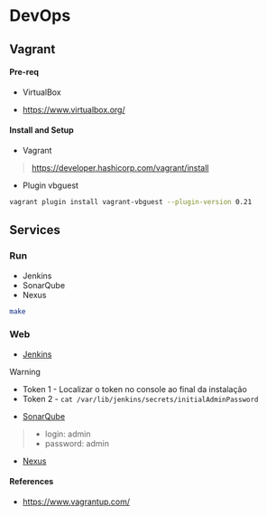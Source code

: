 # DevOps

## Vagrant

#### Pre-req

* VirtualBox

- https://www.virtualbox.org/

#### Install and Setup

* Vagrant

> https://developer.hashicorp.com/vagrant/install

* Plugin vbguest

```sh
vagrant plugin install vagrant-vbguest --plugin-version 0.21
```
## Services

### Run

- Jenkins
- SonarQube
- Nexus

```sh
make 
```

### Web

- [Jenkins](http://localhost:9001/)

> [!WARNING] 
> - Token 1 - Localizar o token no console ao final da instalação
> - Token 2 - `cat /var/lib/jenkins/secrets/initialAdminPassword`

- [SonarQube](http://localhost:9000/)

> - login: admin
> - password: admin

- [Nexus](http://localhost:9002/)

#### References

- https://www.vagrantup.com/
